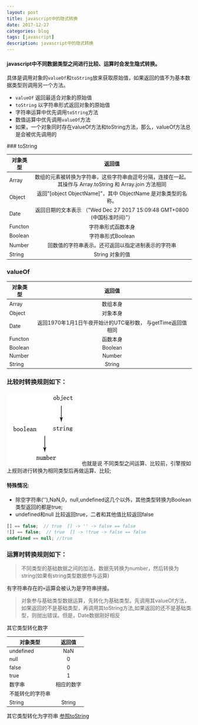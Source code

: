 ```yaml
---
layout: post
title: javascript中的隐式转换
date: 2017-12-27
categories: blog
tags: [javascript]
description: javascript中的隐式转换
---
```


#### javascript中**不同数据类型**之间进行**比较**、**运算**时会发生隐式转换。

具体是调用对象的`valueOf`和`toString`放来获取原始值，如果返回的值不为基本数据类型则调用另一个方法。

- `valueOf` 返回最适合对象的原始值
- `toString` 以字符串形式返回对象的原始值
- 字符串运算中优先调用`toString`方法
- 数值运算中优先调用`valueOf`方法
- 如果，一个对象同时存在valueOf方法和toString方法，那么，valueOf方法总是会被优先调用的
<div id="jump"></div>
### toString

| 对象类型        | 返回值             |
| ----------- |:--------------------:|
| Array       | 数组的元素被转换为字符串，这些字符串由逗号分隔，连接在一起。其操作与 Array.toString 和 Array.join 方法相同   |
| Object      | 返回"[object ObjectName]"，其中 ObjectName 是对象类型的名称。  |
| Date        | 返回日期的文本表示 （"Wed Dec 27 2017 15:09:48 GMT+0800 (中国标准时间)"）  |
| Functon     | 字符串形式函数本身  |
| Boolean     | 字符串形式Boolean  |
| Number      | 回数值的字符串表示。还可返回以指定进制表示的字符串  |
| String      | String 对象的值   |

### valueOf

| 对象类型        | 返回值             |
| ----------- |:--------------------:|
| Array       | 数组本身              |
| Object      | 对象本身              |
| Date        | 返回1970年1月1日午夜开始计的UTC毫秒数， 与getTime返回值相同  |
| Functon     | 函数本身              |
| Boolean     | Boolean              |
| Number      | Number               |
| String      | String               |


### 比较时转换规则如下：

![转换规则](/img/2017122701.png)
也就是说 不同类型之间运算、比较前，引擎按如上规则进行转换为相同类型后再做运算、比较;

#### 特殊情况:
- 除空字符串(''),NaN,0，null,undefined这几个以外，其他类型转换为Boolean类型返回的都是true;
- undefined和null 比较返回true，二者和其他值比较返回false
```javascript
[] == false;  // true  [] -> '' -> false == false
![] == false;  // true  [] -> !true -> false == false
undefined == null; //true
```

### 运算时转换规则如下：

> 不同类型的基础数据之间的加法，数据先转换为number，然后转换为string(如果有string类型数据参与运算)

有字符串存在的`+`运算会被认为是字符串拼接。

> 对象参与基础类型数据运算，先转化为基础类型。先调用其valueOf方法，如果返回的不是基础类型，再调用其toString方法,如果返回的还不是基础类型，则抛出错误。但是，Date数据刚好相反

其它类型转化数字

| 对象类型        | 返回值             |
| ----------- |:--------------------:|
| undefined       | NaN   |
| null      | 0  |
| false        | 0 |
| true     | 1  |
| 数字串     | 相应的数字  |
| 不能转化的字符串      | 	   |
| String      | String   |

其它类型转化为字符串
[参照toString](#jump)
